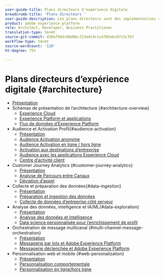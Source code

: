 ```yaml
---
user-guide-title: Plans directeurs d’expérience digitale
breadcrumb-title: 'Plans directeurs '
user-guide-description: Les plans directeurs sont des implémentations reproductibles qui apportent des réponses à des problèmes commerciaux établis et contiennent des schémas d’architecture, des considérations techniques et des liens vers de la documentation pertinente.
product: adobe experience platform
role: Architect, Developer, Business Practitioner
translation-type: tm+mt
source-git-commit: d30af99dc08d0bc723edc4c1c4705ebc07c3c7b7
workflow-type: tm+mt
source-wordcount: '120'
ht-degree: 75%

---
```


# Plans directeurs d’expérience digitale {#architecture}

+ [Présentation](/help/blueprints/overview.md)
+ Schémas de présentation de l’architecture {#architecture-overview}
   + [Experience Cloud](/help/blueprints/experience-platform/experience-cloud.md)
   + [Experience Platform et applications](/help/blueprints/experience-platform/platform-applications.md)
   + [Flux de données d’Experience Platform](/help/blueprints/experience-platform/platform-data-flow.md)
+ Audience et Activation Profil{#audience-activation}
   + [Présentation](/help/blueprints/audience-activation/overview.md)
   + [Audience Activation anonyme](/help/blueprints/audience-activation/anonymous.md)
   + [Audience Activation en ligne / hors ligne](/help/blueprints/audience-activation/online-offline.md)
   + [Activation aux destinations d’entreprise](/help/blueprints/audience-activation/enterprise-destinations.md)
   + [Audience avec les applications Experience Cloud](/help/blueprints/audience-activation/platform-and-applications.md)
   + [Centre d’activité client ](/help/blueprints/audience-activation/customer-activity.md)
+ Customer Journey Analytics {#customer-journey-analytics}
   + [Présentation](/help/blueprints/customer-journey-analytics/overview.md)
   + [Analyse de Parcours entre Canaux](/help/blueprints/customer-journey-analytics/digital-behavioral-data-consolidation.md)
   + [Déviation d’appel](/help/blueprints/customer-journey-analytics/call-deflect.md)
+ Collecte et préparation des données{#data-ingestion}
   + [Présentation](/help/blueprints/data-ingestion/overview.md)
   + [Préparation et ingestion des données ](/help/blueprints/data-ingestion/ingestion.md)
   + [Collecte de données d’entreprise côté serveur ](/help/blueprints/data-ingestion/server-side-collection.md)
+ Analyse des données, intelligence et IA/ML{#data-exploration}
   + [Présentation](/help/blueprints/data-insights/overview.md)
   + [Analyse des données et intelligence](/help/blueprints/data-insights/analysis.md)
   + [Data science personnalisée pour l’enrichissement de profil ](/help/blueprints/data-insights/data-science.md)
+ Orchestration de message multicanal {#multi-channel-message-orchestration}
   + [Présentation](/help/blueprints/multi-channel-message-orchestration/overview.md)
   + [Messagerie par lots et Adobe Experience Platform](/help/blueprints/multi-channel-message-orchestration/batch-messaging.md)
   + [Messagerie déclenchée et Adobe Experience Platform](/help/blueprints/multi-channel-message-orchestration/triggered-messaging.md)
+ Personnalisation web et mobile {#web-personalization}
   + [Présentation](/help/blueprints/web-personalization/overview.md)
   + [Personnalisation comportementale](/help/blueprints/web-personalization/behavioral.md)
   + [Personnalisation en ligne/hors ligne](/help/blueprints/web-personalization/online-offline.md)

